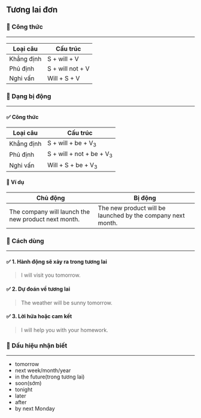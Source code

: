 ## Tương lai đơn

### 📌 Công thức

---

| Loại câu   | Cấu trúc         |
|------------|------------------|
| Khẳng định | S + will + V     |
| Phủ định   | S + will not + V |
| Nghi vấn   | Will + S + V     |

### 📌 Dạng bị động

---

#### ✅ Công thức

| Loại câu   | Cấu trúc                            |
|------------|-------------------------------------|
| Khẳng định | S + will + be + V<sub>3</sub>       |
| Phủ định   | S + will + not + be + V<sub>3</sub> |
| Nghi vấn   | Will + S + be + V<sub>3</sub>       |

#### 📝 Ví dụ

| Chủ động                                            | Bị động                                                     |
|-----------------------------------------------------|-------------------------------------------------------------|
| The company will launch the new product next month. | The new product will be launched by the company next month. |

### 📌 Cách dùng

---

#### ✅ 1. Hành động sẽ xảy ra trong tương lai

> I will visit you tomorrow.

#### ✅ 2. Dự đoán về tương lai

> The weather will be sunny tomorrow.

#### ✅ 3. Lời hứa hoặc cam kết

> I will help you with your homework.

### 📌 Dấu hiệu nhận biết

---

- tomorrow
- next week/month/year
- in the future(trong tương lai)
- soon(sớm)
- tonight
- later
- after
- by next Monday